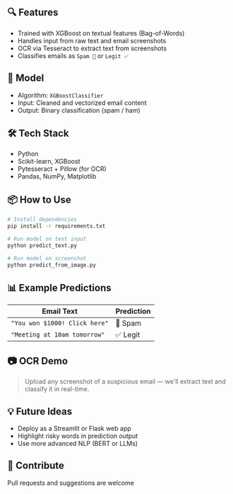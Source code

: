 
## 🔍 Features

- Trained with XGBoost on textual features (Bag-of-Words)
- Handles input from raw text and email screenshots
- OCR via Tesseract to extract text from screenshots
- Classifies emails as `Spam 🚫` or `Legit ✅`

## 🧠 Model

- Algorithm: `XGBoostClassifier`
- Input: Cleaned and vectorized email content
- Output: Binary classification (spam / ham)

## 🛠 Tech Stack

- Python
- Scikit-learn, XGBoost
- Pytesseract + Pillow (for OCR)
- Pandas, NumPy, Matplotlib

## 📦 How to Use

```bash
# Install dependencies
pip install -r requirements.txt

# Run model on text input
python predict_text.py

# Run model on screenshot
python predict_from_image.py
````

## 📊 Example Predictions

| Email Text                    | Prediction |
| ----------------------------- | ---------- |
| `"You won $1000! Click here"` | 🚫 Spam    |
| `"Meeting at 10am tomorrow"`  | ✅ Legit    |

## 📷 OCR Demo

> Upload any screenshot of a suspicious email — we'll extract text and classify it in real-time.

## 💡 Future Ideas

* Deploy as a Streamlit or Flask web app
* Highlight risky words in prediction output
* Use more advanced NLP (BERT or LLMs)

## 🤝 Contribute

Pull requests and suggestions are welcome
